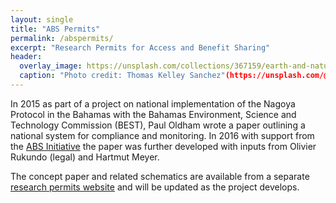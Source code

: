 ```yaml
---
layout: single
title: "ABS Permits"
permalink: /abspermits/
excerpt: "Research Permits for Access and Benefit Sharing"
header:
  overlay_image: https://unsplash.com/collections/367159/earth-and-nature?photo=t20pc32VbrU
  caption: "Photo credit: Thomas Kelley Sanchez"(https://unsplash.com/@thkelley)
---
```


In 2015 as part of a project on national implementation of the Nagoya Protocol in the Bahamas with the Bahamas Environment, Science and Technology Commission (BEST), Paul Oldham wrote a paper outlining a national system for compliance and monitoring. In 2016 with support from the [ABS Initiative](http://www.abs-initiative.info) the paper was further developed with inputs from Olivier Rukundo (legal) and Hartmut Meyer. 

The concept paper and related schematics are available from a separate [research permits website](http://abspermits.net/) and will be updated as the project develops.
